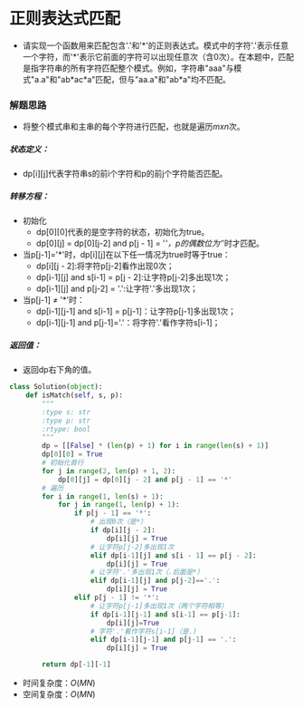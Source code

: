 # 正则表达式匹配

* 请实现一个函数用来匹配包含'.'和'\*'的正则表达式。模式中的字符'.'表示任意一个字符，而'\*'表示它前面的字符可以出现任意次（含0次）。在本题中，匹配是指字符串的所有字符匹配整个模式。例如，字符串"aaa"与模式"a.a"和"ab\*ac\*a"匹配，但与"aa.a"和"ab\*a"均不匹配。

### 解题思路

* 将整个模式串和主串的每个字符进行匹配，也就是遍历$mxn$次。

##### 状态定义：
* dp[i][j]代表字符串s的前i个字符和p的前j个字符能否匹配。

##### 转移方程：
* 初始化
    * dp[0][0]代表的是空字符的状态，初始化为true。
    * dp[0][j] = dp[0][j-2] and p[j - 1] = '*'，p的偶数位为‘*’时才匹配。
* 当p[j-1]='*'时，dp[i][j]在以下任一情况为true时等于true：
    * dp[i][j - 2]:将字符p[j-2]看作出现0次；
    * dp[i-1][j] and s[i-1] = p[j - 2]:让字符p[j-2]多出现1次；
    * dp[i-1][j] and p[j-2] = '.':让字符'.'多出现1次；
* 当p[j-1] $\ne$ '*'时：
    * dp[i-1][j-1] and s[i-1] = p[j-1]：让字符p[j-1]多出现1次；
    * dp[i-1][j-1] and p[j-1]='.'：将字符'.'看作字符s[i-1]；

##### 返回值：
* 返回dp右下角的值。


```python
class Solution(object):
    def isMatch(self, s, p):
        """
        :type s: str
        :type p: str
        :rtype: bool
        """
        dp = [[False] * (len(p) + 1) for i in range(len(s) + 1)]
        dp[0][0] = True
        # 初始化首行
        for j in range(2, len(p) + 1, 2):
            dp[0][j] = dp[0][j - 2] and p[j - 1] == '*'
        # 遍历
        for i in range(1, len(s) + 1):
            for j in range(1, len(p) + 1):
                if p[j - 1] == '*':
                    # 出现0次（是*）
                    if dp[i][j - 2]:
                        dp[i][j] = True
                    # 让字符p[j-2]多出现1次
                    elif dp[i-1][j] and s[i - 1] == p[j - 2]:
                        dp[i][j] = True
                    # 让字符'.'多出现1次（.后面是*）                    
                    elif dp[i-1][j] and p[j-2]=='.':
                        dp[i][j] = True
                elif p[j - 1] != '*':
                    # 让字符p[j-1]多出现1次（两个字符相等）
                    if dp[i-1][j-1] and s[i-1] == p[j-1]:
                        dp[i][j]=True
                    # 字符'.'看作字符s[i-1]（是.)
                    elif dp[i-1][j-1] and p[j-1] == '.':
                        dp[i][j] = True

        return dp[-1][-1]
```

* 时间复杂度：$O(MN)$
* 空间复杂度：$O(MN)$
